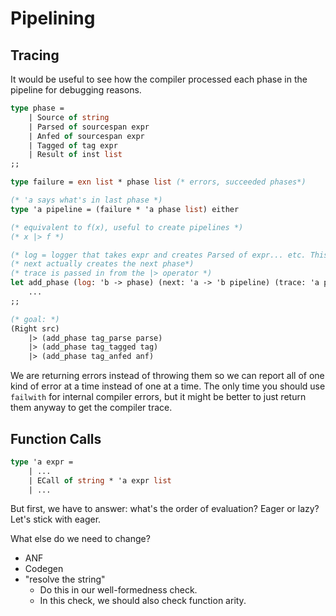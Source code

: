 # Pipelining

## Tracing

It would be useful to see how the compiler processed each phase in the pipeline for debugging reasons.

```ocaml
type phase =
    | Source of string
    | Parsed of sourcespan expr
    | Anfed of sourcespan expr
    | Tagged of tag expr
    | Result of inst list
;;

type failure = exn list * phase list (* errors, succeeded phases*)

(* 'a says what's in last phase *)
type 'a pipeline = (failure * 'a phase list) either

(* equivalent to f(x), useful to create pipelines *)
(* x |> f *)

(* log = logger that takes expr and creates Parsed of expr... etc. This is because you can't pass constructors as arguments for type reasons *)
(* next actually creates the next phase*)
(* trace is passed in from the |> operator *)
let add_phase (log: 'b -> phase) (next: 'a -> 'b pipeline) (trace: 'a pipeline) -> 'b pipeline
    ...
;;

(* goal: *)
(Right src)
    |> (add_phase tag_parse parse)
    |> (add_phase tag_tagged tag)
    |> (add_phase tag_anfed anf)
```

We are returning errors instead of throwing them so we can report all of one kind of error at a time instead of one at a time. The only time you should use `failwith` for internal compiler errors, but it might be better to just return them anyway to get the compiler trace.

## Function Calls

```ocaml
type 'a expr =
    | ...
    | ECall of string * 'a expr list
    | ...
```

But first, we have to answer: what's the order of evaluation? Eager or lazy? Let's stick with eager.

What else do we need to change?

* ANF
* Codegen
* "resolve the string"
    * Do this in our well-formedness check.
    * In this check, we should also check function arity.